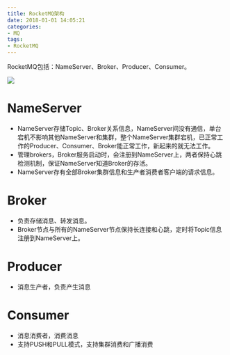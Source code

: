 ```yaml
---
title: RocketMQ架构
date: 2018-01-01 14:05:21
categories: 
- MQ
tags:
- RocketMQ
---
```


RocketMQ包括：NameServer、Broker、Producer、Consumer。

<!--more-->

![](/RocketMQ架构/rocketmq-architecture.jpg)

# NameServer

- NameServer存储Topic、Broker关系信息，NameServer间没有通信，单台宕机不影响其他NameServer和集群，整个NameServer集群宕机，已正常工作的Producer、Consumer、Broker能正常工作，新起来的就无法工作。
- 管理brokers，Broker服务启动时，会注册到NameServer上，两者保持心跳检测机制，保证NameServer知道Broker的存活。
- NameServer存有全部Broker集群信息和生产者消费者客户端的请求信息。

# Broker

- 负责存储消息、转发消息。
- Broker节点与所有的NameServer节点保持长连接和心跳，定时将Topic信息注册到NameServer上。

# Producer

- 消息生产者，负责产生消息

# Consumer

- 消息消费者，消费消息
- 支持PUSH和PULL模式，支持集群消费和广播消费